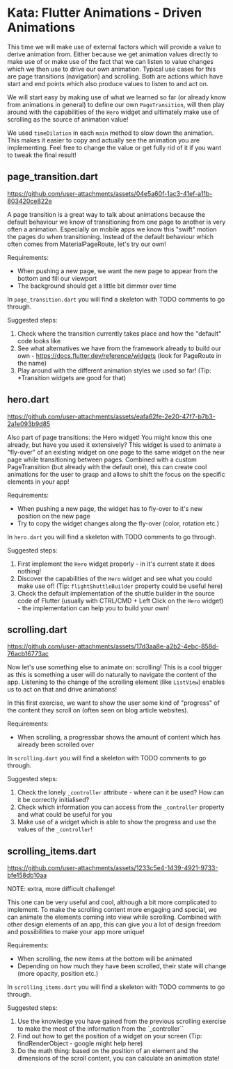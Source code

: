# Kata: Flutter Animations - Driven Animations

This time we will make use of external factors which will provide a value to derive animation from. Either because we get animation values directly to make use of or make use of the fact that we can listen to value changes which we then use to drive our own animation. Typical use cases for this are page transitions (navigation) and scrolling. Both are actions which have start and end points which also produce values to listen to and act on.

We will start easy by making use of what we learned so far (or already know from animations in general) to define our own `PageTransition`, will then play around with the capabilities of the `Hero` widget and ultimately make use of scrolling as the source of animation value!

We used `timeDilation` in each `main` method to slow down the animation. This makes it easier to copy and actually see the animation you are implementing. Feel free to change the value or get fully rid of it if you want to tweak the final result!

## page_transition.dart

https://github.com/user-attachments/assets/04e5a60f-1ac3-41ef-a11b-803420ce822e

A page transition is a great way to talk about animations because the default behaviour we know of transitioning from one page to another is very often a animation. Especially on mobile apps we know this "swift" motion the pages do when transitioning. Instead of the default behaviour which often comes from MaterialPageRoute, let's try our own!

Requirements:

- When pushing a new page, we want the new page to appear from the bottom and fill our viewport
- The background should get a little bit dimmer over time

In `page_transition.dart` you will find a skeleton with TODO comments to go through.

Suggested steps:

1. Check where the transition currently takes place and how the "default" code looks like
2. See what alternatives we have from the framework already to build our own - https://docs.flutter.dev/reference/widgets (look for PageRoute in the name)
3. Play around with the different animation styles we used so far! (Tip: \*Transition widgets are good for that)

## hero.dart

https://github.com/user-attachments/assets/eafa62fe-2e20-47f7-b7b3-2a1e093b9d85

Also part of page transitions: the Hero widget! You might know this one already, but have you used it extensively? This widget is used to animate a "fly-over" of an existing widget on one page to the same widget on the new page while transitioning between pages. Combined with a custom PageTransition (but already with the default one), this can create cool animations for the user to grasp and allows to shift the focus on the specific elements in your app!

Requirements:

- When pushing a new page, the widget has to fly-over to it's new position on the new page
- Try to copy the widget changes along the fly-over (color, rotation etc.)

In `hero.dart` you will find a skeleton with TODO comments to go through.

Suggested steps:

1. First implement the `Hero` widget properly - in it's current state it does nothing!
2. Discover the capabilities of the `Hero` widget and see what you could make use of! (Tip: `flightShuttleBuilder` property could be useful here)
3. Check the default implementation of the shuttle builder in the source code of Flutter (usually with CTRL/CMD + Left Click on the `Hero` widget) - the implementation can help you to build your own!

## scrolling.dart

https://github.com/user-attachments/assets/17d3aa8e-a2b2-4ebc-858d-76acb16773ac

Now let's use something else to animate on: scrolling! This is a cool trigger as this is something a user will do naturally to navigate the content of the app. Listening to the change of the scrolling element (like `ListView`) enables us to act on that and drive animations!

In this first exercise, we want to show the user some kind of "progress" of the content they scroll on (often seen on blog article websites).

Requirements:

- When scrolling, a progressbar shows the amount of content which has already been scrolled over

In `scrolling.dart` you will find a skeleton with TODO comments to go through.

Suggested steps:

1. Check the lonely `_controller` attribute - where can it be used? How can it be correctly initialised?
2. Check which information you can access from the `_controller` property and what could be useful for you
3. Make use of a widget which is able to show the progress and use the values of the `_controller`!

## scrolling_items.dart

https://github.com/user-attachments/assets/1233c5e4-1439-4921-9733-bfe158db10aa

NOTE: extra, more difficult challenge!

This one can be very useful and cool, although a bit more complicated to implement. To make the scrolling content more engaging and special, we can animate the elements coming into view while scrolling. Combined with other design elements of an app, this can give you a lot of design freedom and possibilities to make your app more unique!

Requirements:

- When scrolling, the new items at the bottom will be animated
- Depending on how much they have been scrolled, their state will change (more opacity, position etc.)

In `scrolling_items.dart` you will find a skeleton with TODO comments to go through.

Suggested steps:

1. Use the knowledge you have gained from the previous scrolling exercise to make the most of the information from the `\_controller``
2. Find out how to get the position of a widget on your screen (Tip: findRenderObject - google might help here)
3. Do the math thing: based on the position of an element and the dimensions of the scroll content, you can calculate an animation state!
